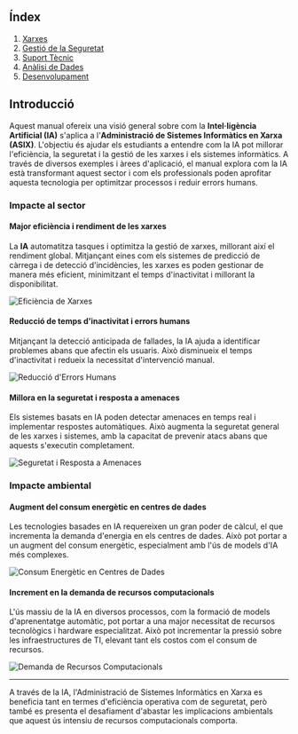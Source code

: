 ## Índex

1. [Xarxes](https://github.com/JiajunYe-ITB2425/manual-IA-ASIX/blob/jiajun/xarxes.md)
2. [Gestió de la Seguretat](#gestió-de-la-seguretat)
3. [Suport Tècnic](#suport-tècnic)
4. [Anàlisi de Dades](https://github.com/JiajunYe-ITB2425/manual-IA-ASIX/blob/steven/analisis.md)
5. [Desenvolupament](https://github.com/JiajunYe-ITB2425/manual-IA-ASIX/blob/alberto/desenvolupament.md)

## Introducció

Aquest manual ofereix una visió general sobre com la **Intel·ligència Artificial (IA)** s'aplica a l'**Administració de Sistemes Informàtics en Xarxa (ASIX)**. L'objectiu és ajudar els estudiants a entendre com la IA pot millorar l'eficiència, la seguretat i la gestió de les xarxes i els sistemes informàtics. A través de diversos exemples i àrees d'aplicació, el manual explora com la IA està transformant aquest sector i com els professionals poden aprofitar aquesta tecnologia per optimitzar processos i reduir errors humans.

### Impacte al sector

#### **Major eficiència i rendiment de les xarxes**

La **IA** automatitza tasques i optimitza la gestió de xarxes, millorant així el rendiment global. Mitjançant eines com els sistemes de predicció de càrrega i de detecció d'incidències, les xarxes es poden gestionar de manera més eficient, minimitzant el temps d'inactivitat i millorant la disponibilitat.

![Eficiència de Xarxes](https://via.placeholder.com/500x250?text=Eficiència+de+Xarxes)

#### **Reducció de temps d'inactivitat i errors humans**

Mitjançant la detecció anticipada de fallades, la IA ajuda a identificar problemes abans que afectin els usuaris. Això disminueix el temps d'inactivitat i redueix la necessitat d'intervenció manual.

![Reducció d'Errors Humans](https://via.placeholder.com/500x250?text=Reducció+d'Errors+Humans)

#### **Millora en la seguretat i resposta a amenaces**

Els sistemes basats en IA poden detectar amenaces en temps real i implementar respostes automàtiques. Això augmenta la seguretat general de les xarxes i sistemes, amb la capacitat de prevenir atacs abans que aquests s'executin completament.

![Seguretat i Resposta a Amenaces](https://via.placeholder.com/500x250?text=Seguretat+i+Resposta+a+Amenaces)

### Impacte ambiental

#### **Augment del consum energètic en centres de dades**

Les tecnologies basades en IA requereixen un gran poder de càlcul, el que incrementa la demanda d'energia en els centres de dades. Això pot portar a un augment del consum energètic, especialment amb l'ús de models d'IA més complexes.

![Consum Energètic en Centres de Dades](https://via.placeholder.com/500x250?text=Consum+Energètic+en+Centres+de+Dades)

#### **Increment en la demanda de recursos computacionals**

L'ús massiu de la IA en diversos processos, com la formació de models d'aprenentatge automàtic, pot portar a una major necessitat de recursos tecnològics i hardware especialitzat. Això pot incrementar la pressió sobre les infraestructures de TI, elevant tant els costos com el consum de recursos.

![Demanda de Recursos Computacionals](https://via.placeholder.com/500x250?text=Demanda+de+Recursos+Computacionals)

---

A través de la IA, l'Administració de Sistemes Informàtics en Xarxa es beneficia tant en termes d'eficiència operativa com de seguretat, però també es presenta el desafiament d'abastar les implicacions ambientals que aquest ús intensiu de recursos computacionals comporta.
